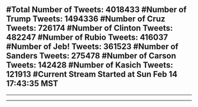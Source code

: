 #Total Number of Tweets: 4018433 
#Number of Trump Tweets: 1494336
#Number of Cruz Tweets: 726174
#Number of Clinton Tweets: 482247
#Number of Rubio Tweets: 416037
#Number of Jeb! Tweets: 361523
#Number of Sanders Tweets: 275478
#Number of Carson Tweets: 142428
#Number of Kasich Tweets: 121913
#Current Stream Started at Sun Feb 14 17:43:35 MST
---
---
---
